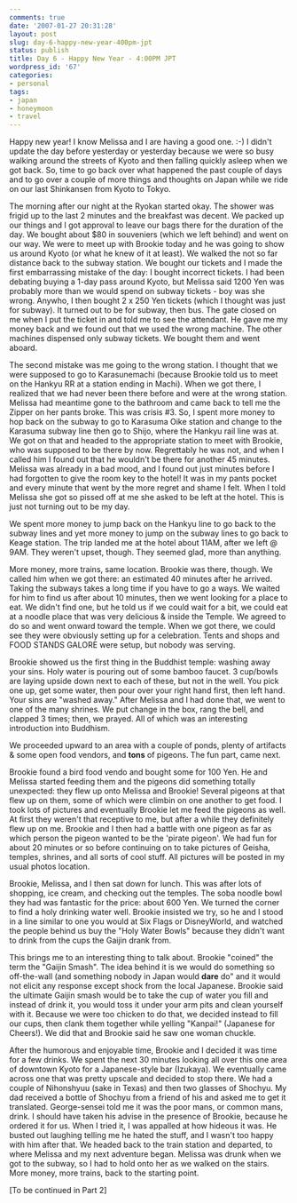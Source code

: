 ```yaml
---
comments: true
date: '2007-01-27 20:31:28'
layout: post
slug: day-6-happy-new-year-400pm-jpt
status: publish
title: Day 6 - Happy New Year - 4:00PM JPT
wordpress_id: '67'
categories:
- personal
tags:
- japan
- honeymoon
- travel
---
```


Happy new year! I know Melissa and I are having a good one. :-) I didn't update the day before yesterday or yesterday because we were so busy walking around the streets of Kyoto and then falling quickly asleep when we got back. So, time to go back over what happened the past couple of days and to go over a couple of more things and thoughts on Japan while we ride on our last Shinkansen from Kyoto to Tokyo. 

<!--more-->
The morning after our night at the Ryokan started okay. The shower was frigid up to the last 2 minutes and the breakfast was decent. We packed up our things and I got approval to leave our bags there for the duration of the day. We bought about $80 in souveniers (which we left behind) and went on our way. We were to meet up with Brookie today and he was going to show us around Kyoto (or what he knew of it at least). We walked the not so far distance back to the subway station. We bought our tickets and I made the first embarrassing mistake of the day: I bought incorrect tickets. I had been debating buying a 1-day pass around Kyoto, but Melissa said 1200 Yen was probably more than we would spend on subway tickets - boy was she wrong. Anywho, I then bought 2 x 250 Yen tickets (which I thought was just for subway). It turned out to be for subway, then bus. The gate closed on me when I put the ticket in and told me to see the attendant. He gave me my money back and we found out that we used the wrong machine. The other machines dispensed only subway tickets. We bought them and went aboard.

The second mistake was me going to the wrong station. I thought that we were supposed to go to Karasunemachi (because Brookie told us to meet on the Hankyu RR at a station ending in Machi). When we got there, I realized that we had never been there before and were at the wrong station. Melissa had meantime gone to the bathroom and came back to tell me the Zipper on her pants broke. This was crisis #3. So, I spent more money to hop back on the subway to go to Karasuma Oike station and change to the Karasuma subway line then go to Shijo, where the Hankyu rail line was at. We got on that and headed to the appropriate station to meet with Brookie, who was supposed to be there by now. Regrettably he was not, and when I called him I found out that he wouldn't be there for another 45 minutes. Melissa was already in a bad mood, and I found out just minutes before I had forgotten to give the room key to the hotel! It was in my pants pocket and every minute that went by the more regret and shame I felt. When I told Melissa she got so pissed off at me she asked to be left at the hotel. This is just not turning out to be my day. 

We spent more money to jump back on the Hankyu line to go back to the subway lines and yet more money to jump on the subway lines to go back to Keage station. The trip landed me at the hotel about 11AM, after we left @ 9AM. They weren't upset, though. They seemed glad, more than anything.

More money, more trains, same location. Brookie was there, though. We called him when we got there: an estimated 40 minutes after he arrived. Taking the subways takes a long time if you have to go a ways. We waited for him to find us after about 10 minutes, then we went looking for a place to eat. We didn't find one, but he told us if we could wait for a bit, we could eat at a noodle place that was very delicious & inside the Temple. We agreed to do so and went onward toward the temple. When we got there, we could see they were obviously setting up for a celebration. Tents and shops and FOOD STANDS GALORE were setup, but nobody was serving.

Brookie showed us the first thing in the Buddhist temple: washing away your sins. Holy water is pouring out of some bamboo faucet. 3 cup/bowls are laying upside down next to each of these, but not in the well. You pick one up, get some water, then pour over your right hand first, then left hand. Your sins are "washed away." After Melissa and I had done that, we went to one of the many shrines. We put change in the box, rang the bell, and clapped 3 times; then, we prayed. All of which was an interesting introduction into Buddhism. 

We proceeded upward to an area with a couple of ponds, plenty of artifacts & some open food vendors, and <b>tons</b> of pigeons. The fun part, came next.

Brookie found a bird food vendo and bought some for 100 Yen. He and Melissa started feeding them and the pigeons did something totally unexpected: they flew up onto Melissa and Brookie! Several pigeons at that flew up on them, some of which were climbin on one another to get food. I took lots of pictures and eventually Brookie let me feed the pigeons as well. At first they weren't that receptive to me, but after a while they definitely flew up on me. Brookie and I then had a battle with one pigeon as far as which person the pigeon wanted to be the 'pirate pigeon'. We had fun for about 20 minutes or so before continuing on to take pictures of Geisha, temples, shrines, and all sorts of cool stuff. All pictures will be posted in my usual photos location. 

Brookie, Melissa, and I then sat down for lunch. This was after lots of shopping, ice cream, and checking out the temples. The soba noodle bowl they had was fantastic for the price: about 600 Yen. We turned the corner to find a holy drinking water well. Brookie insisted we try, so he and I stood in a line similar to one you would at Six Flags or DisneyWorld, and watched the people behind us buy the "Holy Water Bowls" because they didn't want to drink from the cups the Gaijin drank from.

This brings me to an interesting thing to talk about. Brookie "coined" the term the "Gaijin Smash". The idea behind it is we would do something so off-the-wall (and something nobody in Japan would <b>dare</b> do" and it would not elicit any response except shock from the local Japanese. Brookie said the ultimate Gaijin smash would be to take the cup of water you fill and instead of drink it, you would toss it under your arm pits and clean yourself with it. Because we were too chicken to do that, we decided instead to fill our cups, then clank them together while yelling "Kanpai!" (Japanese for Cheers!). We did that and Brookie said he saw one woman chuckle. 

After the humorous and enjoyable time, Brookie and I decided it was time for a few drinks. We spent the next 30 minutes looking all over this one area of downtown Kyoto for a Japanese-style bar (Izukaya). We eventually came across one that was pretty upscale and decided to stop there. We had a couple of Nihonshyuu (sake in Texas) and then two glasses of Shochyu. My dad received a bottle of Shochyu from a friend of his and asked me to get it translated. George-sensei told me it was the poor mans, or common mans, drink. I should have taken his advise in the presence of Brookie, because he ordered it for us. When I tried it, I was appalled at how hideous it was. He busted out laughing telling me he hated the stuff, and I wasn't too happy with him after that. We headed back to the train station and departed, to where Melissa and my next adventure began. Melissa was drunk when we got to the subway, so I had to hold onto her as we walked on the stairs. More money, more trains, back to the starting point. 

[To be continued in Part 2] 

